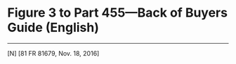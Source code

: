 # Figure 3 to Part 455—Back of Buyers Guide (English) 

 



---

[N] [81 FR 81679, Nov. 18, 2016]



 


